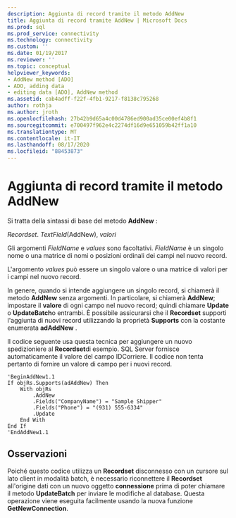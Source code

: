 ```yaml
---
description: Aggiunta di record tramite il metodo AddNew
title: Aggiunta di record tramite AddNew | Microsoft Docs
ms.prod: sql
ms.prod_service: connectivity
ms.technology: connectivity
ms.custom: ''
ms.date: 01/19/2017
ms.reviewer: ''
ms.topic: conceptual
helpviewer_keywords:
- AddNew method [ADO]
- ADO, adding data
- editing data [ADO], AddNew method
ms.assetid: cab4adff-f22f-4fb1-9217-f8138c795268
author: rothja
ms.author: jroth
ms.openlocfilehash: 27b42b9d65a4c00d4786ed900ad35ce00ef4b8f1
ms.sourcegitcommit: e700497f962e4c2274df16d9e651059b42ff1a10
ms.translationtype: MT
ms.contentlocale: it-IT
ms.lasthandoff: 08/17/2020
ms.locfileid: "88453873"
---
```

# <a name="adding-records-using-addnew-method"></a>Aggiunta di record tramite il metodo AddNew
Si tratta della sintassi di base del metodo **AddNew** :

 *Recordset*. *TextField*(AddNew), *valori*

 Gli argomenti *FieldName* e *values* sono facoltativi. *FieldName* è un singolo nome o una matrice di nomi o posizioni ordinali dei campi nel nuovo record.

 L'argomento *values* può essere un singolo valore o una matrice di valori per i campi nel nuovo record.

 In genere, quando si intende aggiungere un singolo record, si chiamerà il metodo **AddNew** senza argomenti. In particolare, si chiamerà **AddNew**; impostare il **valore** di ogni campo nel nuovo record; quindi chiamare **Update** o **UpdateBatch**o entrambi. È possibile assicurarsi che il **Recordset** supporti l'aggiunta di nuovi record utilizzando la proprietà **Supports** con la costante enumerata **adAddNew** .

 Il codice seguente usa questa tecnica per aggiungere un nuovo spedizioniere al **Recordset**di esempio. SQL Server fornisce automaticamente il valore del campo IDCorriere. Il codice non tenta pertanto di fornire un valore di campo per i nuovi record.

```
'BeginAddNew1.1
If objRs.Supports(adAddNew) Then
    With objRs
        .AddNew
        .Fields("CompanyName") = "Sample Shipper"
        .Fields("Phone") = "(931) 555-6334"
        .Update
    End With
End If
'EndAddNew1.1
```

## <a name="remarks"></a>Osservazioni
 Poiché questo codice utilizza un **Recordset** disconnesso con un cursore sul lato client in modalità batch, è necessario riconnettere il **Recordset** all'origine dati con un nuovo oggetto **connessione** prima di poter chiamare il metodo **UpdateBatch** per inviare le modifiche al database. Questa operazione viene eseguita facilmente usando la nuova funzione **GetNewConnection**.
